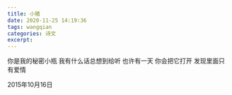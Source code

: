 ```yaml
---
title: 小猪
date: 2020-11-25 14:19:36
tags: wangqian
categories: 诗文
excerpt: 
---
```

你是我的秘密小瓶
我有什么话总想到给听
也许有一天
你会把它打开
发现里面只有爱情

2015年10月16日
